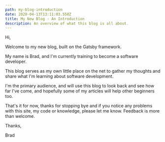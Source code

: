 ```yaml
---
path: my-blog-introduction
date: 2020-04-13T13:11:03.558Z
title: My New Blog - An Introduction
description: An overview of what this blog is all about.
---
```

Hi,

Welcome to my new blog, built on the Gatsby framework.

My name is Brad, and I'm currently training to become a software developer. 

This blog serves as my own little place on the net to gather my thoughts and share what I'm learning about software development. 

I'm the primary audience, and will use this blog to look back and see how far I've come, and hopefully some of my articles will help other beginners too.

That's it for now, thanks for stopping bye and if you notice any problems with this site, my code or knowledge, please let me know. Feedback is more than welcome.



Thanks,

Brad